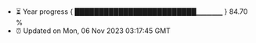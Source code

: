 - ⏳ Year progress { █████████████████████████▁▁▁▁▁ } 84.70 %
- ⏰ Updated on Mon, 06 Nov 2023 03:17:45 GMT

